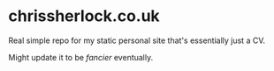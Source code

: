 # chrissherlock.co.uk

Real simple repo for my static personal site that's essentially just a CV.

Might update it to be _fancier_ eventually.